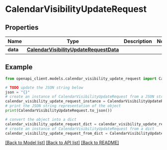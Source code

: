 # CalendarVisibilityUpdateRequest


## Properties

Name | Type | Description | Notes
------------ | ------------- | ------------- | -------------
**data** | [**CalendarVisibilityUpdateRequestData**](CalendarVisibilityUpdateRequestData.md) |  | 

## Example

```python
from openapi_client.models.calendar_visibility_update_request import CalendarVisibilityUpdateRequest

# TODO update the JSON string below
json = "{}"
# create an instance of CalendarVisibilityUpdateRequest from a JSON string
calendar_visibility_update_request_instance = CalendarVisibilityUpdateRequest.from_json(json)
# print the JSON string representation of the object
print(CalendarVisibilityUpdateRequest.to_json())

# convert the object into a dict
calendar_visibility_update_request_dict = calendar_visibility_update_request_instance.to_dict()
# create an instance of CalendarVisibilityUpdateRequest from a dict
calendar_visibility_update_request_from_dict = CalendarVisibilityUpdateRequest.from_dict(calendar_visibility_update_request_dict)
```
[[Back to Model list]](../README.md#documentation-for-models) [[Back to API list]](../README.md#documentation-for-api-endpoints) [[Back to README]](../README.md)


